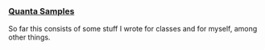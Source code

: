 ### [Quanta Samples](QuantaSamples)
So far this consists of some stuff I wrote for classes and for myself, among other things. 
